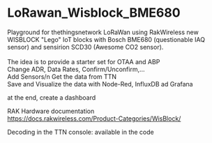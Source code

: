 # LoRawan_Wisblock_BME680
Playground for thethingsnetwork LoRaWan using RakWireless new WISBLOCK "Lego" IoT blocks with Bosch BME680 (questionable IAQ sensor) and sensirion SCD30 (Awesome CO2 sensor).<br><br>
The idea is to provide a starter set for OTAA and ABP<br>
Change ADR, Data Rates, Confirm/Unconfirm,...<br>
Add Sensors/n
Get the data from TTN<br>
Save and Visualize the data with Node-Red, InfluxDB ad Grafana<br>

at the end, create a dashboard<br>


RAK Hardware documentation<br>
https://docs.rakwireless.com/Product-Categories/WisBlock/ <br>

Decoding in the TTN console: available in the code<br>


